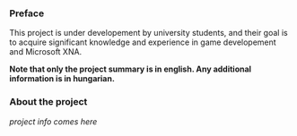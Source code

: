 ### Preface ###
This project is under developement by university students, and their goal is to acquire significant knowledge and experience in game developement and Microsoft XNA.

**Note that only the project summary is in english. Any additional information is in hungarian.**

### About the project ###
_project info comes here_